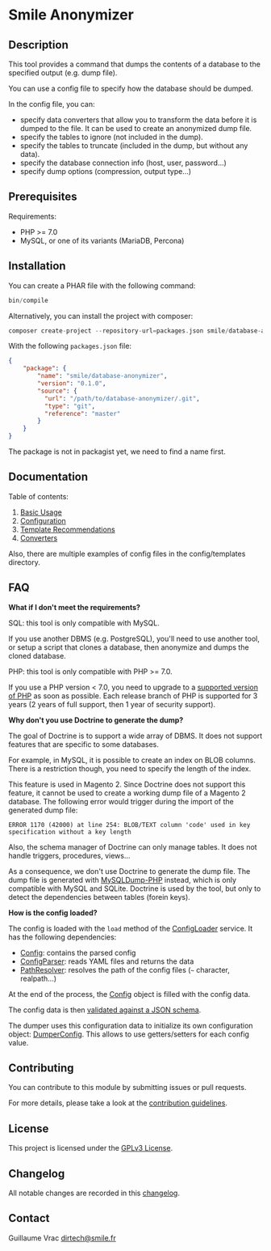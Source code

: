 # Smile Anonymizer

## Description

This tool provides a command that dumps the contents of a database to the specified output (e.g. dump file).

You can use a config file to specify how the database should be dumped.

In the config file, you can:
 
- specify data converters that allow you to transform the data before it is dumped to the file.
  It can be used to create an anonymized dump file.
- specify the tables to ignore (not included in the dump).
- specify the tables to truncate (included in the dump, but without any data).
- specify the database connection info (host, user, password...)
- specify dump options (compression, output type...)

## Prerequisites

Requirements:

- PHP >= 7.0
- MySQL, or one of its variants (MariaDB, Percona)

## Installation

You can create a PHAR file with the following command:

```php
bin/compile
```

Alternatively, you can install the project with composer:

```php
composer create-project --repository-url=packages.json smile/database-anonymizer
```

With the following `packages.json` file:

```json
{
    "package": {
        "name": "smile/database-anonymizer",
        "version": "0.1.0",
        "source": {
          "url": "/path/to/database-anonymizer/.git",
          "type": "git",
          "reference": "master"
        }
    }
}
```

The package is not in packagist yet, we need to find a name first.

## Documentation

Table of contents:

1. [Basic Usage](docs/01-commands.md)
2. [Configuration](docs/02-configuration.md)
3. [Template Recommendations](docs/03-template-recommendations.md)
4. [Converters](docs/04-converters.md)

Also, there are multiple examples of config files in the config/templates directory.

## FAQ

**What if I don't meet the requirements?**

SQL: this tool is only compatible with MySQL.

If you use another DBMS  (e.g. PostgreSQL), you'll need to use another tool, or setup a script that clones a database, then anonymize and dumps the cloned database.

PHP: this tool is only compatible with PHP >= 7.0.

If you use a PHP version < 7.0, you need to upgrade to a [supported version of PHP](http://php.net/supported-versions.php) as soon as possible.
Each release branch of PHP is supported for 3 years (2 years of full support, then 1 year of security support).

**Why don't you use Doctrine to generate the dump?**

The goal of Doctrine is to support a wide array of DBMS.
It does not support features that are specific to some databases.

For example, in MySQL, it is possible to create an index on BLOB columns.
There is a restriction though, you need to specify the length of the index.

This feature is used in Magento 2.
Since Doctrine does not support this feature, it cannot be used to create a working dump file of a Magento 2 database.
The following error would trigger during the import of the generated dump file:

```
ERROR 1170 (42000) at line 254: BLOB/TEXT column 'code' used in key specification without a key length
```

Also, the schema manager of Doctrine can only manage tables.
It does not handle triggers, procedures, views...

As a consequence, we don't use Doctrine to generate the dump file.
The dump file is generated with [MySQLDump-PHP](https://github.com/ifsnop/mysqldump-php) instead, which is only compatible with MySQL and SQLite.
Doctrine is used by the tool, but only to detect the dependencies between tables (forein keys).

**How is the config loaded?**

The config is loaded with the `load` method of the [ConfigLoader](src/Config/ConfigLoader.php) service.
It has the following dependencies:

- [Config](src/Config/Config.php): contains the parsed config
- [ConfigParser](src/Config/ConfigParser.php): reads YAML files and returns the data
- [PathResolver](src/Config/Resolver/PathResolver.php): resolves the path of the config files (`~` character, realpath...)

At the end of the process, the [Config](src/Config/Config.php) object is filled with the config data.

The config data is then [validated against a JSON schema](src/Config/Validator/JsonSchemaValidator.php).

The dumper uses this configuration data to initialize its own configuration object: [DumperConfig](src/Dumper/Sql/DumperConfig.php).
This allows to use getters/setters for each config value.

## Contributing

You can contribute to this module by submitting issues or pull requests.

For more details, please take a look at the [contribution guidelines](CONTRIBUTING.md).

## License

This project is licensed under the [GPLv3 License](LICENSE.md).

## Changelog

All notable changes are recorded in this [changelog](CHANGELOG.md).

## Contact

Guillaume Vrac <dirtech@smile.fr>

